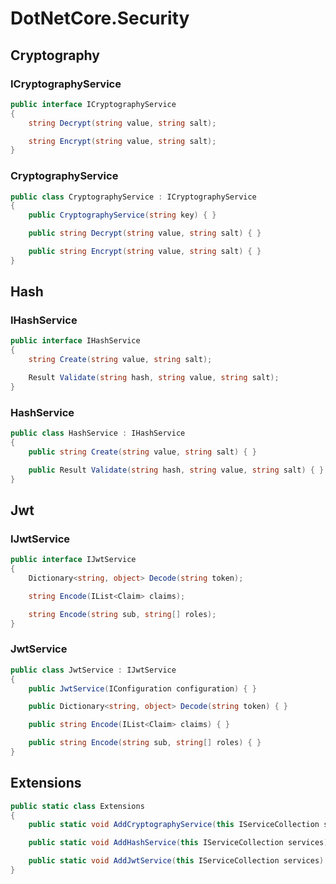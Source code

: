 # DotNetCore.Security

## Cryptography

### ICryptographyService

```cs
public interface ICryptographyService
{
    string Decrypt(string value, string salt);

    string Encrypt(string value, string salt);
}
```

### CryptographyService

```cs
public class CryptographyService : ICryptographyService
{
    public CryptographyService(string key) { }

    public string Decrypt(string value, string salt) { }

    public string Encrypt(string value, string salt) { }
}
```

## Hash

### IHashService

```cs
public interface IHashService
{
    string Create(string value, string salt);

    Result Validate(string hash, string value, string salt);
}
```

### HashService

```cs
public class HashService : IHashService
{
    public string Create(string value, string salt) { }

    public Result Validate(string hash, string value, string salt) { }
}
```

## Jwt

### IJwtService

```cs
public interface IJwtService
{
    Dictionary<string, object> Decode(string token);

    string Encode(IList<Claim> claims);

    string Encode(string sub, string[] roles);
}
```

### JwtService

```cs
public class JwtService : IJwtService
{
    public JwtService(IConfiguration configuration) { }

    public Dictionary<string, object> Decode(string token) { }

    public string Encode(IList<Claim> claims) { }

    public string Encode(string sub, string[] roles) { }
}
```

## Extensions

```cs
public static class Extensions
{
    public static void AddCryptographyService(this IServiceCollection services, string key) { }

    public static void AddHashService(this IServiceCollection services) { }

    public static void AddJwtService(this IServiceCollection services) { }
}
```
